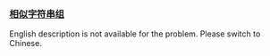 ### [相似字符串组](https://leetcode.com/problems/H6lPxb)

<p>English description is not available for the problem. Please switch to Chinese.</p>
